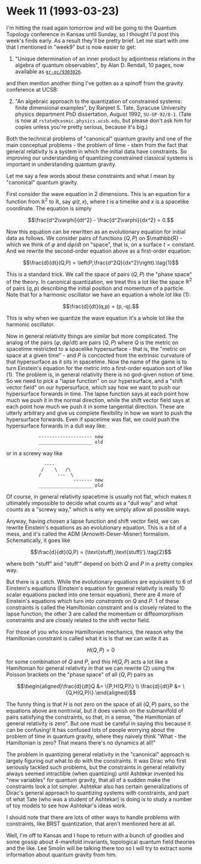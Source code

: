 # Week 11 (1993-03-23)

I'm hitting the road again tomorrow and will be going to the Quantum
Topology conference in Kansas until Sunday, so I thought I'd post this
week's finds early. As a result they'll be pretty brief. Let me start
with one that I mentioned in "week9" but is now easier to
get:

1) "Unique determination of an inner product by adjointness relations in
the algebra of quantum observables", by Alan D. Rendall, 10 pages, now
available as [`gr-qc/9303026`](http://xxx.lanl.gov/abs/gr-qc/9303026).

and then mention another thing I've gotten as a spinoff from the
gravity conference at UCSB:

2) "An algebraic approach to the quantization of constrained systems:
finite dimensional examples", by Ranjeet S. Tate, Syracuse University
physics department PhD dissertation, August 1992, `SU-GP-92/8-1`. (Tate is
now at `rstate@cosmic.physics.ucsb.edu`, but please don't ask him for
copies unless you're pretty serious, because it's big.)

Both the technical problems of "canonical" quantum gravity and one of
the main conceptual problems - the problem of time - stem from the fact
that general relativity is a system in which the initial data have
constraints. So improving our understanding of quantizing constrained
classical systems is important in understanding quantum gravity.

Let me say a few words about these constraints and what I mean by
"canonical" quantum gravity.

First consider the wave equation in 2 dimensions. This is an equation
for a function from $\mathbb{R}^2$ to $\mathbb{R}$, say $\varphi(t,x)$, where $t$ is a timelike and $x$
is a spacelike coordinate. The equation is simply

$$\frac{d^2\varphi}{dt^2} - \frac{d^2\varphi}{dx^2} = 0.$$

Now this equation can be rewritten as an evolutionary equation for
initial data as follows. We consider pairs of functions $(Q,P)$ on $\mathbb{R} - which we think of $\varphi$ and $d\varphi/dt$ on "space", that is, on a surface $t = \text{constant}$.
And we rewrite the second-order equation above as a
first-order equation:

$$\frac{d}{dt}(Q,P) = \left(P,\frac{d^2Q}{dx^2}\right).\tag{1}$$

This is a standard trick. We call the space of pairs $(Q,P)$ the "phase
space" of the theory. In canonical quantization, we treat this a lot
like the space $\mathbb{R}^2$ of pairs $(q,p)$ describing the initial position and
momentum of a particle. Note that for a harmonic oscillator we have an
equation a whole lot like (1):

$$\frac{d}{dt}(q,p) = (p,-q).$$

This is why when we quantize the wave equation it's a whole lot like
the harmonic oscillator.

Now in general relativity things are similar but more complicated. The
analog of the pairs $(\varphi, d\varphi/dt)$ are pairs $(Q,P)$ where $Q$ is the metric on
spacetime restricted to a spacelike hypersurface - that is, the "metric
on space at a given time" - and $P$ is concocted from the extrinsic
curvature of that hypersurface as it sits in spacetime. Now the name of
the game is to turn Einstein's equation for the metric into a
first-order equation sort of like (1). The problem is, in general
relativity there is no god-given notion of time. So we need to *pick* a
"lapse function" on our hypersurface, and a "shift vector field" on
our hypersurface, which say how we want to push our hypersurface
forwards in time. The lapse function says at each point how much we push
it in the normal direction, while the shift vector field says at each
point how much we push it in some tangential direction. These are
utterly arbitrary and give us complete flexibility in how we want to
push the hypersurface forwards. Even if spacetime was flat, we could
push the hypersurface forwards in a dull way like:

                -------------------- new
                ____________________ old

or in a screwy way like

                  ----
                 /    \   /\
                /      ---  \
                             ------- new
                ____________________ old

Of course, in general relativity spacetime is usually not flat, which
makes it ultimately impossible to decide what counts as a "dull way"
and what counts as a "screwy way," which is why we simply allow all
possible ways.

Anyway, having *chosen* a lapse function and shift vector field, we can
rewrite Einstein's equations as an evolutionary equation. This is a bit
of a mess, and it's called the ADM (Arnowitt-Deser-Misner) formalism.
Schematically, it goes like

$$\frac{d}{dt}(Q,P) = (\text{stuff},\text{stuff}').\tag{2}$$

where both "stuff" and "stuff'" depend on both $Q$ and $P$ in a pretty
complex way.

But there is a catch. While the evolutionary equations are equivalent to
6 of Einstein's equations (Einstein's equation for general relativity
is really 10 scalar equations packed into one tensor equation), there
are 4 more of Einstein's equations which turn into *constraints* on $Q$
and $P$. 1 of these constraints is called the Hamiltonian constraint and
is closely related to the lapse function; the other 3 are called the
momentum or diffeomorphism constraints and are closely related to the
shift vector field.

For those of you who know Hamiltonian mechanics, the reason why the
Hamiltonian constraint is called what it is is that we can write it as

$$H(Q,P) = 0$$

for some combination of $Q$ and $P$, and this $H(Q,P)$ acts a lot like a
Hamiltonian for general relativity in that we can rewrite (2) using the
Poisson brackets on the "phase space" of all $(Q,P)$ pairs as

$$\begin{aligned}\frac{d}{dt}Q &= \{P,H(Q,P)\} \\ \frac{d}{dt}P &= \{Q,H(Q,P)\}.\end{aligned}$$

The funny thing is that $H$ is not zero on the space of all $(Q,P)$ pairs,
so the equations above are nontrivial, but it does vanish on the
submanifold of pairs satisfying the constraints, so that, in a sense,
"the Hamiltonian of general relativity is zero". But one must be
careful in saying this because it can be confusing! It has confused lots
of people worrying about the problem of time in quantum gravity, where
they naively think "What - the Hamiltonian is zero? That means there's
no dynamics at all!"

The problem in quantizing general relativity in the "canonical"
approach is largely figuring out what to do with the constraints. It was
Dirac who first seriously tackled such problems, but the constraints in
general relativity always seemed intractible (when quantizing) until
Ashtekar invented his "new variables" for quantum gravity, that all of
a sudden make the constraints look a lot simpler. Ashtekar also has
certain generalizations of Dirac's general approach to quantizing
systems with constraints, and part of what Tate (who was a student of
Ashtekar) is doing is to study a number of toy models to see how
Ashtekar's ideas work.

I should note that there are lots of other ways to handle problems with
constraints, like BRST quantization, that aren't mentioned here at all.

Well, I'm off to Kansas and I hope to return with a bunch of goodies
and some gossip about 4-manifold invariants, topological quantum field
theories and the like. Lee Smolin will be talking there too so I will
try to extract some information about quantum gravity from him.
